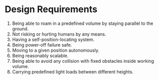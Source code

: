 # Design Requirements

1. Being able to roam in a predefined volume by staying parallel to the ground.
2. Not risking or hurting humans by any means.
3. Having a self-position-locating system.
4. Being power-off failure safe.
5. Moving to a given position autonomously.
6. Being reasonably scalable.
7. Being able to avoid any collision with fixed obstacles inside working volume.
8. Carrying predefined light loads between different heights.
